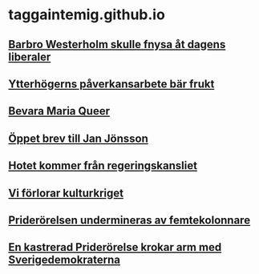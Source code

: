 # taggaintemig.github.io

## [Barbro Westerholm skulle fnysa åt dagens liberaler](https://www.flamman.se/barbro-westerholm-skulle-fnysa-at-dagens-liberaler/)

## [Ytterhögerns påverkansarbete bär frukt](001.md)

## [Bevara Maria Queer](https://www.qx.se/samhalle/opinion/281261/eric-nilsson-om-det-okade-motstandet-bevara-maria-queer/)

## [Öppet brev till Jan Jönsson](https://www.qx.se/samhalle/opinion/273370/oppet-brev-till-jan-jonsson-man-kan-inte-sminka-bort-ett-queerfobt-samhallsklimat/)

## [Hotet kommer från regeringskansliet](https://www.qx.se/samhalle/opinion/266303/eric-nilsson-pa-qx-opinion-hotet-kommerfran-regeringskansliet/)

## [Vi förlorar kulturkriget](https://www.qx.se/samhalle/265171/qx-opinion-vakna-for-fan-vi-forlorar-dagligen-mark-i-opinionen/)

## [Priderörelsen undermineras av femtekolonnare](https://www.qx.se/samhalle/opinion/263360/eric-nilsson-priderorelsen-undermineras-av-femtekolonnare/)

## [En kastrerad Priderörelse krokar arm med Sverigedemokraterna](https://www.qx.se/samhalle/opinion/252729/en-kastrerad-pride-rorelse-krokar-arm-med-sverigedemokraterna/)

